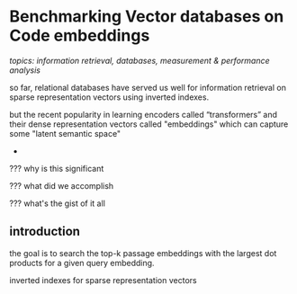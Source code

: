 # Benchmarking Vector databases on Code embeddings

_topics: information retrieval, databases, measurement & performance analysis_

so far, relational databases have served us well for information retrieval on sparse representation vectors using inverted indexes.

but the recent popularity in learning encoders called “transformers” and their dense representation vectors called "embeddings" which can capture some "latent semantic space"

- 

??? why is this significant

??? what did we accomplish

??? what's the gist of it all

## introduction

the goal is to search the top-k passage embeddings with the largest dot products for a given query embedding.





inverted indexes for sparse representation vectors

